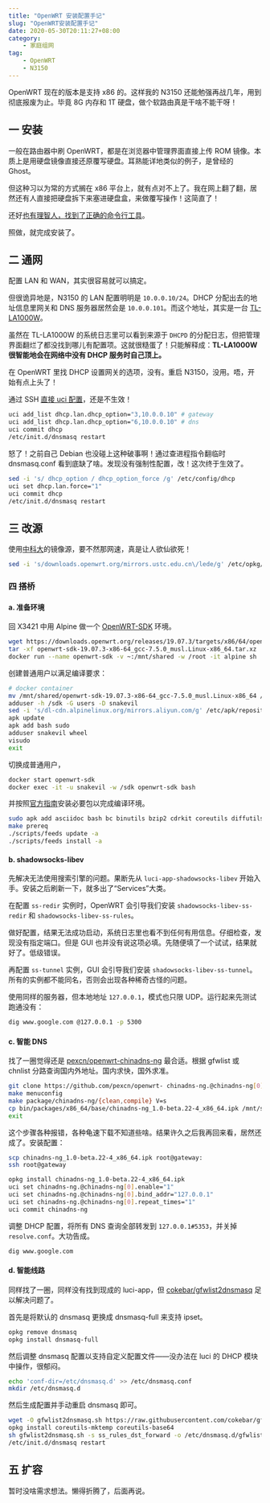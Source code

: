 ```yaml
---
title: "OpenWRT 安装配置手记"
slug: "OpenWRT安装配置手记"
date: 2020-05-30T20:11:27+08:00
category:
    - 家庭组网
tag:
    - OpenWRT
    - N3150
---
```


OpenWRT 现在的版本是支持 x86 的。这样我的 N3150 还能勉强再战几年，用到彻底报废为止。毕竟 8G 内存和 1T 硬盘，做个软路由真是干啥不能干呀！

<!--more-->

## 一 安装

一般在路由器中刷 OpenWRT，都是在浏览器中管理界面直接上传 ROM 镜像。本质上是用硬盘镜像直接还原覆写硬盘。耳熟能详地类似的例子，是曾经的 Ghost。

但这种习以为常的方式搁在 x86 平台上，就有点对不上了。我在网上翻了翻，居然还有人直接把硬盘拆下来塞进硬盘盒，来做覆写操作！这简直了！

还好[也有理智人，找到了正确的命令行工具](https://weisunit.com/2019/08/28/%E8%AE%B0lede%E8%BD%AF%E8%B7%AF%E7%94%B1x86-64%E5%AE%89%E8%A3%85/)。

照做，就完成安装了。

## 二 通网

配置 LAN 和 WAN，其实很容易就可以搞定。

但很诡异地是，N3150 的 LAN 配置明明是 `10.0.0.10/24`。DHCP 分配出去的地址信息里网关和 DNS 服务器居然会是 `10.0.0.101`。而这个地址，其实是一台 [TL-LA1000W](/2020/05/家庭组网升级规划/)。

虽然在 TL-LA1000W 的系统日志里可以看到来源于 `DHCPD` 的分配日志，但把管理界面翻烂了都没找到哪儿有配置项。这就很糙蛋了！只能解释成：**TL-LA1000W 很智能地会在网络中没有 DHCP 服务时自己顶上。**

在 OpenWRT 里找 DHCP 设置网关的选项，没有。重启 N3150，没用。唔，开始有点上头了！

通过 SSH [直接 uci 配置](https://openwrt.org/docs/guide-user/base-system/dhcp_configuration#dhcp_options)，还是不生效！

```sh
uci add_list dhcp.lan.dhcp_option="3,10.0.0.10" # gateway
uci add_list dhcp.lan.dhcp_option="6,10.0.0.10" # dns
uci commit dhcp
/etc/init.d/dnsmasq restart
```

怒了！之前自己 Debian 也没碰上这种破事啊！通过查进程指令翻临时 dnsmasq.conf 看到底缺了啥。发现没有强制性配置，改！这次终于生效了。

```sh
sed -i 's/ dhcp_option / dhcp_option_force /g' /etc/config/dhcp
uci set dhcp.lan.force="1"
uci commit dhcp
/etc/init.d/dnsmasq restart
```

## 三 改源

使用[中科大](http://mirrors.ustc.edu.cn)的镜像源，要不然那网速，真是让人欲仙欲死！

```sh
sed -i 's/downloads.openwrt.org/mirrors.ustc.edu.cn\/lede/g' /etc/opkg/distfeeds.conf
```

### 四 搭桥

#### a. 准备环境

回 X3421 中用 Alpine 做一个 [OpenWRT-SDK](https://openwrt.org/docs/guide-developer/using_the_sdk) 环境。

```sh
wget https://downloads.openwrt.org/releases/19.07.3/targets/x86/64/openwrt-sdk-19.07.3-x86-64_gcc-7.5.0_musl.Linux-x86_64.tar.xz
tar -xf openwrt-sdk-19.07.3-x86-64_gcc-7.5.0_musl.Linux-x86_64.tar.xz
docker run --name openwrt-sdk -v ~:/mnt/shared -w /root -it alpine sh
```

创建普通用户以满足编译要求：

```sh
# docker container
mv /mnt/shared/openwrt-sdk-19.07.3-x86-64_gcc-7.5.0_musl.Linux-x86_64 /sdk
adduser -h /sdk -G users -D snakevil
sed -i 's/dl-cdn.alpinelinux.org/mirrors.aliyun.com/g' /etc/apk/repositories
apk update
apk add bash sudo
adduser snakevil wheel
visudo
exit
```

切换成普通用户，

```sh
docker start openwrt-sdk
docker exec -it -u snakevil -w /sdk openwrt-sdk bash
```

并按照[官方指南](https://openwrt.org/docs/guide-developer/build-system/install-buildsystem)安装必要包以完成编译环境。

```sh
sudo apk add asciidoc bash bc binutils bzip2 cdrkit coreutils diffutils findutils flex g++ gawk gcc gettext git grep intltool libxslt linux-headers make ncurses-dev patch perl python2-dev python3-dev tar unzip  util-linux wget zlib-dev
make prereq
./scripts/feeds update -a
./scripts/feeds install -a
```

#### b. shadowsocks-libev

先解决无法使用搜索引擎的问题。果断先从 `luci-app-shadowsocks-libev` 开始入手。安装之后刷新一下，就多出了“Services”大类。

在配置 `ss-redir` 实例时，OpenWRT 会引导我们安装 `shadowsocks-libev-ss-redir` 和 `shadowsocks-libev-ss-rules`。

做好配置，结果无法成功启动，系统日志里也看不到任何有用信息。仔细检查，发现没有指定端口。但是 GUI 也并没有说这项必填。先随便填了一个试试，结果就好了。低级错误。

再配置 `ss-tunnel` 实例，GUI 会引导我们安装 `shadowsocks-libev-ss-tunnel`。所有的实例都不能同名，否则会出现各种稀奇古怪的问题。

使用同样的服务器，但本地地址 `127.0.0.1`，模式也只限 UDP。运行起来先测试跑通没有：

```sh
dig www.google.com @127.0.0.1 -p 5300
```

#### c. 智能 DNS

找了一圈觉得还是 [pexcn/openwrt-chinadns-ng](https://github.com/pexcn/openwrt-chinadns-ng) 最合适。根据 gfwlist 或 chnlist 分路查询国内外地址。国内求快，国外求准。

```sh
git clone https://github.com/pexcn/openwrt- chinadns-ng.@chinadns-ng[0].git package/chinadns-ng
make menuconfig
make package/chinadns-ng/{clean,compile} V=s
cp bin/packages/x86_64/base/chinadns-ng_1.0-beta.22-4_x86_64.ipk /mnt/shared/
exit
```

这个步骤各种报错，各种龟速下载不知道些啥。结果许久之后我再回来看，居然还成了。安装配置：

```sh
scp chinadns-ng_1.0-beta.22-4_x86_64.ipk root@gateway:
ssh root@gateway
```

```sh
opkg install chinadns-ng_1.0-beta.22-4_x86_64.ipk
uci set chinadns-ng.@chinadns-ng[0].enable="1"
uci set chinadns-ng.@chinadns-ng[0].bind_addr="127.0.0.1"
uci set chinadns-ng.@chinadns-ng[0].repeat_times="1"
uci commit chinadns-ng
```

调整 DHCP 配置，将所有 DNS 查询全部转发到 `127.0.0.1#5353`，并关掉 `resolve.conf`。大功告成。

```sh
dig www.google.com
```

#### d. 智能线路

同样找了一圈，同样没有找到现成的 luci-app，但 [cokebar/gfwlist2dnsmasq](https://github.com/cokebar/gfwlist2dnsmasq) 足以解决问题了。

首先是将默认的 dnsmasq 更换成 dnsmasq-full 来支持 ipset。

```sh
opkg remove dnsmasq
opkg install dnsmasq-full
```

然后调整 dnsmasq 配置以支持自定义配置文件——没办法在 luci 的 DHCP 模块中操作，很郁闷。

```sh
echo 'conf-dir=/etc/dnsmasq.d' >> /etc/dnsmasq.conf
mkdir /etc/dnsmasq.d
```

然后生成配置并手动重启 dnsmasq 即可。

```sh
wget -O gfwlist2dnsmasq.sh https://raw.githubusercontent.com/cokebar/gfwlist2dnsmasq/master/gfwlist2dnsmasq.sh
opkg install coreutils-mktemp coreutils-base64
sh gfwlist2dnsmasq.sh -s ss_rules_dst_forward -o /etc/dnsmasq.d/gfwlist.conf
/etc/init.d/dnsmasq restart
```

## 五 扩容

暂时没啥需求想法。懒得折腾了，后面再说。
